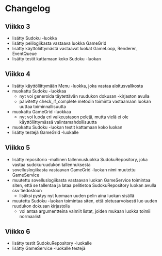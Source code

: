 # Changelog

## Viikko 3

- lisätty Sudoku -luokka
- lisätty pelilogiikasta vastaava luokka GameGrid
- lisätty käyttöliittymästä vastaavat luokat GameLoop, Renderer, EventQueue
- lisätty testit kattamaan koko Sudoku -luokan

## Viikko 4

- lisätty käyttöliittymään Menu -luokka, joka vastaa aloitusvalikosta
- muokattu Sudoku -luokkaa 
    - nyt voi generoida täytettävän ruudukon dokusan -kirjaston avulla
    - päivitetty check_if_complete metodin toiminta vastaamaan luokan uuttaa toiminnallisuutta
- muokattu GameGrid -luokkaa
    - nyt voi luoda eri vaikeustason pelejä, mutta vielä ei ole käyttöliittymässä valintamahdollisuutta
- muokattu Sudoku -luokan testit kattamaan koko luokan
- lisätty testejä GameGrid -luokalle

## Viikko 5

- lisätty repositorio -mallinen tallennusluokka SudokuRepository, joka vastaa sudokuruudukon tallennuksesta
- sovelluslogiikasta vastaavan GameGrid -luokan nimi muutettu GameService 
- muutettu sovelluslogiikasta vastaavan luokan GameService toimintaa siten, että se tallentaa ja lataa pelitietoa SudokuRepository luokan avulla csv tiedostoon
    - lisäksi pystyy nyt luomaan uuden pelin aina luokan sisällä
- muutettu Sudoku -luokan toimintaa siten, että oletusarvoisesti luo uuden ruudukon dokusan kirjastolla
    - voi antaa argumentteina valmiit listat, joiden mukaan luokka toimii normaalisti
    
## Viikko 6

- lisätty testit SudokuRepository -luokalle
- lisätty GameService -luokalle testejä
